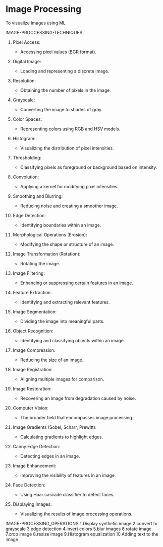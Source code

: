 # Image Processing
To visualize images using ML

IMAGE-PROCCESSING-TECHNIQUES
1. Pixel Access:
   - Accessing pixel values (BGR format).

2. Digital Image:
   - Loading and representing a discrete image.

3. Resolution:
   - Obtaining the number of pixels in the image.

4. Grayscale:
   - Converting the image to shades of gray.

5. Color Spaces:
   - Representing colors using RGB and HSV models.

6. Histogram:
   - Visualizing the distribution of pixel intensities.

7. Thresholding:
   - Classifying pixels as foreground or background based on intensity.

8. Convolution:
   - Applying a kernel for modifying pixel intensities.

9. Smoothing and Blurring:
   - Reducing noise and creating a smoother image.

10. Edge Detection:
    - Identifying boundaries within an image.

11. Morphological Operations (Erosion):
    - Modifying the shape or structure of an image.

12. Image Transformation (Rotation):
    - Rotating the image.

13. Image Filtering:
    - Enhancing or suppressing certain features in an image.

14. Feature Extraction:
    - Identifying and extracting relevant features.

15. Image Segmentation:
    - Dividing the image into meaningful parts.

16. Object Recognition:
    - Identifying and classifying objects within an image.

17. Image Compression:
    - Reducing the size of an image.

18. Image Registration:
    - Aligning multiple images for comparison.

19. Image Restoration:
    - Recovering an image from degradation caused by noise.

20. Computer Vision:
    - The broader field that encompasses image processing.

21. Image Gradients (Sobel, Scharr, Prewitt):
    - Calculating gradients to highlight edges.

22. Canny Edge Detection:
    - Detecting edges in an image.

23. Image Enhancement:
    - Improving the visibility of features in an image.

24. Face Detection:
    - Using Haar cascade classifier to detect faces.

25. Displaying Images:
    - Visualizing the results of image processing operations.

IMAGE-PROCESSING_OPERATIONS
1.Display synthetic image
2.convert to grayscale
3.edge detection
4.invert colors
5.blur images
6.rotate image
7.crop image
8.resize image
9.Histogram equalization
10.Adding text to the image
